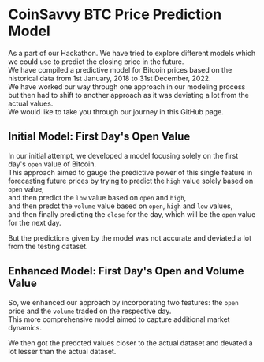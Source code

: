 # CoinSavvy BTC Price Prediction Model

As a part of our Hackathon. We have tried to explore different models which we could use to predict the closing price in the future.
\
We have compiled a predictive model for Bitcoin prices based on the historical data from 1st January, 2018 to 31st December, 2022.
\
We have worked our way through one approach in our modeling process but then had to shift to another approach as it was deviating a lot from the actual values.
\
We would like to take you through our journey in this GitHub page.

## Initial Model: First Day's Open Value

In our initial attempt, we developed a model focusing solely on the first day's ```open``` value of Bitcoin. 
\
This approach aimed to gauge the predictive power of this single feature in forecasting future prices by trying to predict the ```high``` value solely based on ```open``` value,
\
and then predict the ```low``` value based on ```open``` and ```high```,
\
and then predct the ```volume``` value based on ```open```, ```high``` and ```low``` values,
\
and then finally predicting the ```close``` for the day, which will be the ```open``` value for the next day.

But the predictions given by the model was not accurate and deviated a lot from the testing dataset.

## Enhanced Model: First Day's Open and Volume Value

So, we enhanced our approach by incorporating two features: the ```open``` price and the ```volume``` traded on the respective day.
\
This more comprehensive model aimed to capture additional market dynamics.

We then got the predcted values closer to the actual dataset and devated a lot lesser than the actual dataset.